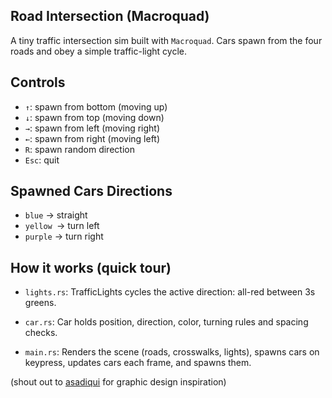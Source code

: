 ## Road Intersection (Macroquad)
A tiny traffic intersection sim built with `Macroquad`. Cars spawn from the four roads and obey a simple traffic-light cycle. 

## Controls
- `↑`: spawn from bottom (moving up)
- `↓`: spawn from top (moving down)
- `→`: spawn from left (moving right)
- `←`: spawn from right (moving left)
- `R`: spawn random direction
- `Esc`: quit

## Spawned Cars Directions
- `blue` → straight
- `yellow `→ turn left
- `purple` → turn right

## How it works (quick tour)
- `lights.rs`: TrafficLights cycles the active direction: all-red between 3s greens.

- `car.rs`: Car holds position, direction, color, turning rules and spacing checks.

- `main.rs`: Renders the scene (roads, crosswalks, lights), spawns cars on keypress, updates cars each frame, and spawns them.

(shout out to [asadiqui](https://github.com/sadiqui) for graphic design inspiration)